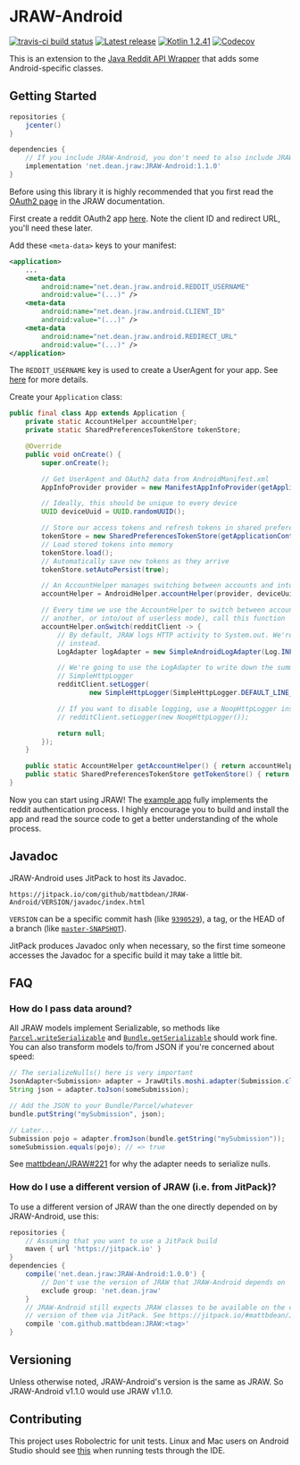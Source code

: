# JRAW-Android

[![travis-ci build status](https://img.shields.io/travis/mattbdean/JRAW-Android.svg)](https://travis-ci.org/mattbdean/JRAW-Android)
[![Latest release](https://img.shields.io/github/release/mattbdean/JRAW.svg)](https://bintray.com/thatjavanerd/maven/JRAW-Android/_latestVersion)
[![Kotlin 1.2.41](https://img.shields.io/badge/Kotlin-1.2.41-blue.svg)](http://kotlinlang.org)
[![Codecov](https://img.shields.io/codecov/c/github/mattbdean/JRAW-Android.svg)](https://codecov.io/gh/mattbdean/JRAW-Android)

This is an extension to the [Java Reddit API Wrapper](https://github.com/mattbdean/JRAW) that adds some Android-specific classes.

## Getting Started

```groovy
repositories {
    jcenter()
}

dependencies {
    // If you include JRAW-Android, you don't need to also include JRAW.
    implementation 'net.dean.jraw:JRAW-Android:1.1.0'
}
```

Before using this library it is highly recommended that you first read the [OAuth2 page](https://mattbdean.gitbooks.io/jraw/oauth2.html) in the JRAW documentation.

First create a reddit OAuth2 app [here](https://www.reddit.com/prefs/apps). Note the client ID and redirect URL, you'll need these later.

Add these `<meta-data>` keys to your manifest:

```xml
<application>
    ...
    <meta-data
        android:name="net.dean.jraw.android.REDDIT_USERNAME"
        android:value="(...)" />
    <meta-data
        android:name="net.dean.jraw.android.CLIENT_ID"
        android:value="(...)" />
    <meta-data
        android:name="net.dean.jraw.android.REDIRECT_URL"
        android:value="(...)" />
</application>
```

The `REDDIT_USERNAME` key is used to create a UserAgent for your app. See [here](https://github.com/mattbdean/JRAW-Android/blob/master/lib/src/main/kotlin/net/dean/jraw/android/ManifestAppInfoProvider.kt) for more details.

Create your `Application` class:

```java
public final class App extends Application {
    private static AccountHelper accountHelper;
    private static SharedPreferencesTokenStore tokenStore;

    @Override
    public void onCreate() {
        super.onCreate();

        // Get UserAgent and OAuth2 data from AndroidManifest.xml
        AppInfoProvider provider = new ManifestAppInfoProvider(getApplicationContext());

        // Ideally, this should be unique to every device
        UUID deviceUuid = UUID.randomUUID();

        // Store our access tokens and refresh tokens in shared preferences
        tokenStore = new SharedPreferencesTokenStore(getApplicationContext());
        // Load stored tokens into memory
        tokenStore.load();
        // Automatically save new tokens as they arrive
        tokenStore.setAutoPersist(true);

        // An AccountHelper manages switching between accounts and into/out of userless mode.
        accountHelper = AndroidHelper.accountHelper(provider, deviceUuid, tokenStore);

        // Every time we use the AccountHelper to switch between accounts (from one account to
        // another, or into/out of userless mode), call this function
        accountHelper.onSwitch(redditClient -> {
            // By default, JRAW logs HTTP activity to System.out. We're going to use Log.i()
            // instead.
            LogAdapter logAdapter = new SimpleAndroidLogAdapter(Log.INFO);

            // We're going to use the LogAdapter to write down the summaries produced by
            // SimpleHttpLogger
            redditClient.setLogger(
                    new SimpleHttpLogger(SimpleHttpLogger.DEFAULT_LINE_LENGTH, logAdapter));

            // If you want to disable logging, use a NoopHttpLogger instead:
            // redditClient.setLogger(new NoopHttpLogger());

            return null;
        });
    }

    public static AccountHelper getAccountHelper() { return accountHelper; }
    public static SharedPreferencesTokenStore getTokenStore() { return tokenStore; }
}
```

Now you can start using JRAW! The [example app](https://github.com/mattbdean/JRAW-Android/tree/master/example-app) fully implements the reddit authentication process. I highly encourage you to build and install the app and read the source code to get a better understanding of the whole process.

## Javadoc

JRAW-Android uses JitPack to host its Javadoc.

```
https://jitpack.io/com/github/mattbdean/JRAW-Android/VERSION/javadoc/index.html
```

`VERSION` can be a specific commit hash (like [`9390529`](https://jitpack.io/com/github/mattbdean/JRAW-Android/9390529/javadoc/index.html)), a tag, or the HEAD of a branch (like [`master-SNAPSHOT`](https://jitpack.io/com/github/mattbdean/JRAW-Android/master-SNAPSHOT/javadoc/index.html)).

JitPack produces Javadoc only when necessary, so the first time someone accesses the Javadoc for a specific build it may take a little bit.

## FAQ

### How do I pass data around?

All JRAW models implement Serializable, so methods like [`Parcel.writeSerializable`](https://developer.android.com/reference/android/os/Parcel.html#writeSerializable(java.io.Serializable)) and [`Bundle.getSerializable`](https://developer.android.com/reference/android/os/Bundle.html#getParcelable(java.lang.String)) should work fine. You can also transform models to/from JSON if you're concerned about speed:

```java
// The serializeNulls() here is very important
JsonAdapter<Submission> adapter = JrawUtils.moshi.adapter(Submission.class).serializeNulls();
String json = adapter.toJson(someSubmission);

// Add the JSON to your Bundle/Parcel/whatever
bundle.putString("mySubmission", json);

// Later...
Submission pojo = adapter.fromJson(bundle.getString("mySubmission"));
someSubmission.equals(pojo); // => true
```

See [mattbdean/JRAW#221](https://github.com/mattbdean/JRAW/issues/221) for why the adapter needs to serialize nulls.

### How do I use a different version of JRAW (i.e. from JitPack)?

To use a different version of JRAW than the one directly depended on by JRAW-Android, use this:

```groovy
repositories {
    // Assuming that you want to use a JitPack build
    maven { url 'https://jitpack.io' }
}
dependencies {
    compile('net.dean.jraw:JRAW-Android:1.0.0') {
        // Don't use the version of JRAW that JRAW-Android depends on
        exclude group: 'net.dean.jraw'
    }
    // JRAW-Android still expects JRAW classes to be available on the classpath. Include a specific
    // version of them via JitPack. See https://jitpack.io/#mattbdean/JRAW for more information.
    compile 'com.github.mattbdean:JRAW:<tag>'
}
```

## Versioning

Unless otherwise noted, JRAW-Android's version is the same as JRAW. So JRAW-Android v1.1.0 would use JRAW v1.1.0.

## Contributing

This project uses Robolectric for unit tests. Linux and Mac users on Android Studio should see [this](http://robolectric.org/getting-started/#note-for-linux-and-mac-users) when running tests through the IDE.
